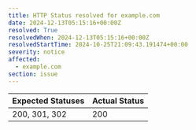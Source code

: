 ```yaml
---
title: HTTP Status resolved for example.com
date: 2024-12-13T05:15:16+00:00Z
resolved: True
resolvedWhen: 2024-12-13T05:15:16+00:00Z
resolvedStartTime: 2024-10-25T21:09:43.191474+00:00
severity: notice
affected:
  - example.com
section: issue
---
```


| Expected Statuses | Actual Status  |
|-------------------|----------------|
| 200, 301, 302 | 200 |
